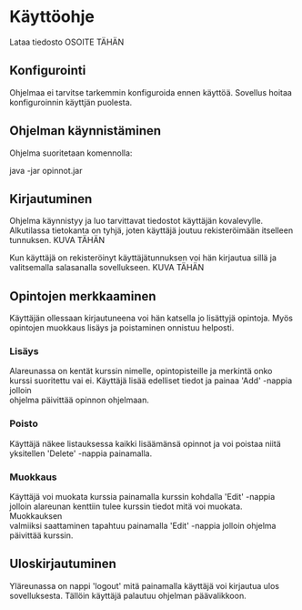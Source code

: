 # Käyttöohje

Lataa tiedosto OSOITE TÄHÄN

## Konfigurointi

Ohjelmaa ei tarvitse tarkemmin konfiguroida ennen käyttöä. Sovellus hoitaa konfiguroinnin käyttjän puolesta.

## Ohjelman käynnistäminen

Ohjelma suoritetaan komennolla:

java -jar opinnot.jar

## Kirjautuminen

Ohjelma käynnistyy ja luo tarvittavat tiedostot käyttäjän kovalevylle. Alkutilassa tietokanta on tyhjä, joten käyttäjä joutuu rekisteröimään itselleen tunnuksen.
KUVA TÄHÄN

Kun käyttäjä on rekisteröinyt käyttäjätunnuksen voi hän kirjautua sillä ja valitsemalla salasanalla sovellukseen.
KUVA TÄHÄN

## Opintojen merkkaaminen

Käyttäjän ollessaan kirjautuneena voi hän katsella jo lisättyjä opintoja. Myös opintojen muokkaus lisäys ja poistaminen onnistuu helposti.

### Lisäys

Alareunassa on kentät kurssin nimelle, opintopisteille ja merkintä onko kurssi suoritettu vai ei. Käyttäjä lisää edelliset tiedot ja painaa 'Add' -nappia jolloin  
ohjelma päivittää opinnon ohjelmaan.

### Poisto

Käyttäjä näkee listauksessa kaikki lisäämänsä opinnot ja voi poistaa niitä yksitellen 'Delete' -nappia painamalla.

### Muokkaus

Käyttäjä voi muokata kurssia painamalla kurssin kohdalla 'Edit' -nappia jolloin alareunan kenttiin tulee kurssin tiedot mitä voi muokata. Muokkauksen  
valmiiksi saattaminen tapahtuu painamalla 'Edit' -nappia jolloin ohjelma päivittää kurssin.  

## Uloskirjautuminen

Yläreunassa on nappi 'logout' mitä painamalla käyttäjä voi kirjautua ulos sovelluksesta. Tällöin käyttäjä palautuu ohjelman päävalikkoon.
